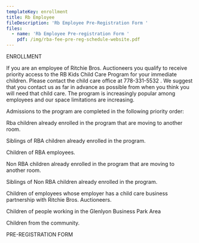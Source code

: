 ```yaml
---
templateKey: enrollment
title: Rb Employee
fileDescription: 'Rb Employee Pre-Registration Form '
files:
  - name: 'Rb Employee Pre-registration Form '
    pdf: /img/rba-fee-pre-reg-schedule-website.pdf
---
```

ENROLLMENT

If you are an employee of Ritchie Bros. Auctioneers you qualify to receive priority access to the RB Kids Child Care Program for your immediate children. Please contact the child care office at 778-331-5532 . We suggest that you contact us as far in advance as possible from when you think you will need that child care. The program is increasingly popular among employees and our space limitations are increasing.



Admissions to the program are completed in the following priority order:



Rba children already enrolled in the program that are moving to another room.

Siblings of RBA children already enrolled in the program.

Children of RBA employees.

Non RBA children already enrolled in the program that are moving to another room.

Siblings of Non RBA children already enrolled in the program.

Children of employees whose employer has a child care business partnership with Ritchie Bros. Auctioneers.

Children of people working in the Glenlyon Business Park Area

Children from the community.

PRE-REGISTRATION FORM
